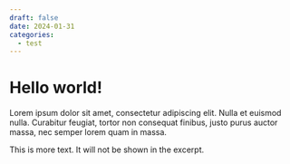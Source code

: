 ```yaml
---
draft: false 
date: 2024-01-31 
categories:
  - test
---
```


# Hello world!

Lorem ipsum dolor sit amet, consectetur adipiscing elit. Nulla et euismod
nulla. Curabitur feugiat, tortor non consequat finibus, justo purus auctor
massa, nec semper lorem quam in massa.

<!-- more -->

This is more text. It will not be shown in the excerpt.
